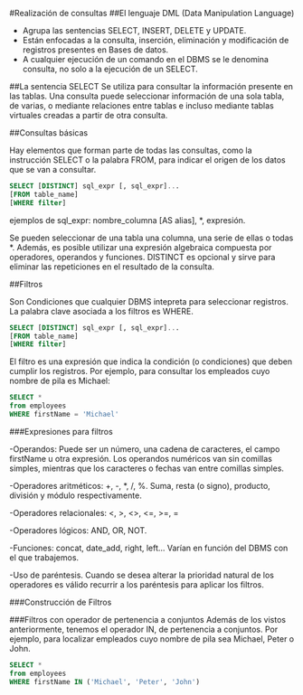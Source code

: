#Realización de consultas
##El lenguaje DML (Data Manipulation Language)
* Agrupa las sentencias SELECT, INSERT, DELETE y UPDATE.
* Están enfocadas a la consulta, inserción, eliminación y modificación de registros presentes en Bases de datos. 
* A cualquier ejecución de un comando en el DBMS se le denomina consulta, no solo a la ejecución de un SELECT.

##La sentencia SELECT
Se utiliza para consultar la información presente en las tablas. Una consulta puede seleccionar información de una sola tabla, de varias, o mediante relaciones entre tablas e incluso mediante tablas virtuales creadas a partir de otra consulta.

##Consultas básicas

Hay elementos que forman parte de todas las consultas, como la instrucción SELECT o la palabra FROM, para indicar el origen de los datos que se van a consultar.

```sql
SELECT [DISTINCT] sql_expr [, sql_expr]... 
[FROM table_name]
[WHERE filter]
```

ejemplos de sql_expr: nombre_columna [AS alias], *, expresión.

Se pueden seleccionar de una tabla una columna, una serie de ellas o todas *. Además, es posible utilizar una expresión algebraica compuesta por operadores, operandos y funciones. DISTINCT es opcional y sirve para eliminar las repeticiones en el resultado de la consulta.




##Filtros

Son Condiciones que cualquier DBMS intepreta para seleccionar registros. La palabra clave asociada a los filtros es WHERE.

```sql
SELECT [DISTINCT] sql_expr [, sql_expr]... 
[FROM table_name]
[WHERE filter]
``` 

El filtro es una expresión que indica la condición (o condiciones) que deben cumplir los registros. Por ejemplo, para consultar los empleados cuyo nombre de pila es Michael:

```sql
SELECT * 
from employees
WHERE firstName = 'Michael'
```

###Expresiones para filtros

-Operandos: Puede ser un número, una cadena de caracteres, el campo firstName u otra expresión. 
Los operandos numéricos van sin comillas simples, mientras que los caracteres o fechas van entre comillas simples.

-Operadores aritméticos: +, -, *, /, %. Suma, resta (o signo), producto, división y módulo respectivamente.

-Operadores relacionales: <, >, <>, <=, >=, = 

-Operadores lógicos: AND, OR, NOT.

-Funciones: concat, date_add, right, left... Varían en función del DBMS con el que trabajemos. 

-Uso de paréntesis. Cuando se desea alterar la prioridad natural de los operadores es válido recurrir a los paréntesis para aplicar los filtros.

###Construcción de Filtros


###Filtros con operador de pertenencia a conjuntos
Además de los vistos anteriormente, tenemos el operador IN, de pertenencia a conjuntos. Por ejemplo, para localizar empleados cuyo nombre de pila sea Michael, Peter o John.

```sql
SELECT * 
from employees
WHERE firstName IN ('Michael', 'Peter', 'John')
```

